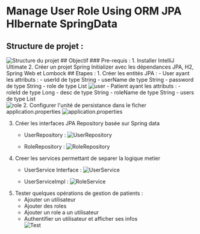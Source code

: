 # Manage User Role Using ORM JPA HIbernate SpringData
<h2>Structure de projet : </h2>
<img src="Capture/capture1.png" alt="Structure du projet">
## Objectif
### Pre-requis :
1. Installer IntelliJ Ultimate
2. Créer un projet Spring Initializer avec les dépendances JPA, H2, Spring Web et Lombock
## Etapes :
1. Créer les entités JPA :
    - User ayant les attributs :
        - userId de type String
        - userName de type String
        - password de type String
        - role de type List<Role>
          <img src="Capture/capture3.png" alt="user">
    - Patient ayant les attributs :
        - roleId de type Long
        - desc de type String
        - roleName de type String
        - users de type List<User><br>
          <img src="Capture/capture2.png" alt="role">
2. Configurer l'unité de persistance dans le ficher application.properties
   <img src="Capture/capture8.png" alt="application.properties">

3. Créer les interfaces JPA Repository basée sur Spring data
   - UserRepository :
     <img src="Capture/capture5.png" alt="UserRepository">

   - RoleRepository :
     <img src="Capture/capture4.png" alt="RoleRepository">
4. Creer les services permettant de separer la logique metier 
    - UserService Interface :
      <img src="Capture/capture6.png" alt="UserService">
    
    - UserServiceImpl :
      <img src="Capture/capture7.png" alt="RoleService">
5. Tester quelques opérations de gestion de patients :
    - Ajouter un utilisateur <br>
    - Ajouter des roles <br>
    - Ajouter un role a un utilisateur <br>
    - Authentifier un utilisateur et afficher ses infos<br>
      <img src="Capture/capture9.png" alt="Test">
